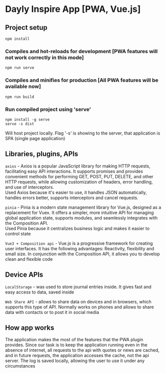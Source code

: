 # Dayly Inspire App [PWA, Vue.js]

## Project setup
```
npm install
```

### Compiles and hot-reloads for development [PWA features will not work correctly in this mode]
```
npm run serve
```

### Compiles and minifies for production [All PWA features will be available now]
```
npm run build
```

### Run compiled project using 'serve'
```
npm install -g serve
serve -s dist
```
Will host project locally. Flag '-s' is showing to the server, that application is SPA (single page application)

## Libraries, plugins, APIs

<code>axios</code> - Axios is a popular JavaScript library for making HTTP requests, facilitating easy API interactions. It supports promises and provides convenient methods for performing GET, POST, PUT, DELETE, and other HTTP requests, while allowing customization of headers, error handling, and use of interceptors.
<br/>
Used Axios because it's easier to use, it handles JSON automatically, handles errors better, supports interceptors and cancel requests.

<code>pinia</code> - Pinia is a modern state management library for Vue.js, designed as a replacement for Vuex. It offers a simpler, more intuitive API for managing global application state, supports modules, and seamlessly integrates with the Composition API.
<br/>
Used Pinia because it centralizes business logic and makes it easier to control state


<code>Vue3 + Composition api</code> - Vue.js is a progressive framework for creating user interfaces. It has the following advantages: Reactivity, flexibility and small size. In conjunction with the Composition API, it allows you to develop clean and flexible code

## Device APIs

<code>LocalStorage</code> - was used to store journal entries inside. It gives fast and easy access to data, saved inside

<code>Web Share API</code> - allows to share data on devices and in browsers, which supports this type of API. Normally works on phones and allows to share data with contacts or to post it in social media

## How app works

The application makes the most of the features that the PWA plugin provides. Since our task is to keep the application running even in the absence of internet, all requests to the api with quotes or news are cached, and in future requests, the application accesses the cache, not the api server.
The log is saved locally, allowing the user to use it under any circumstances 